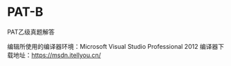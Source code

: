 # PAT-B
PAT乙级真题解答

编辑所使用的编译器环境：Microsoft Visual Studio Professional 2012
编译器下载地址：https://msdn.itellyou.cn/
